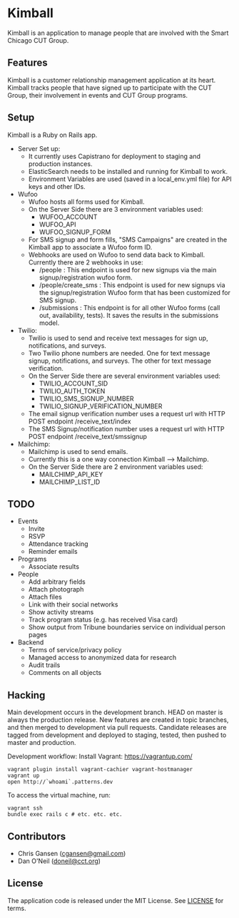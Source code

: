 Kimball
=====

Kimball is an application to manage people that are involved with the Smart Chicago CUT Group.

Features
--------

Kimball is a customer relationship management application at its heart. Kimball tracks people that have signed up to participate with the CUT Group, their involvement in events and CUT Group programs.

Setup
-----
Kimball is a Ruby on Rails app. 

* Server Set up:
  * It currently uses Capistrano for deployment to staging and production instances.
  * ElasticSearch needs to be installed and running for Kimball to work.
  * Environment Variables are used (saved in a local_env.yml file) for API keys and other IDs.
* Wufoo
  * Wufoo hosts all forms used for Kimball.
  * On the Server Side there are 3 environment variables used:
    * WUFOO_ACCOUNT
    * WUFOO_API
    * WUFOO_SIGNUP_FORM
  * For SMS signup and form fills, "SMS Campaigns" are created in the Kimball app to associate a Wufoo form ID.
  * Webhooks are used on Wufoo to send data back to Kimball. Currently there are 2 webhooks in use:
    * /people : This endpoint is used for new signups via the main signup/registration wufoo form.
    * /people/create_sms : This endpoint is used for new signups via the signup/registration Wufoo form that has been customized for SMS signup.
    * /submissions : This endpoint is for all other Wufoo forms (call out, availability, tests). It saves the results in the submissions model. 
* Twilio:
  * Twilio is used to send and receive text messages for sign up, notifications, and surveys.
  * Two Twilio phone numbers are needed. One for text message signup, notifications, and surveys. The other for text message verification.
  * On the Server Side there are several environment variables used:
    * TWILIO_ACCOUNT_SID
    * TWILIO_AUTH_TOKEN
    * TWILIO_SMS_SIGNUP_NUMBER
    * TWILIO_SIGNUP_VERIFICATION_NUMBER
  * The email signup verification number uses a request url with HTTP POST endpoint /receive_text/index
  * The SMS Signup/notification number uses a request url with HTTP POST endpoint /receive_text/smssignup
* Mailchimp:
  * Mailchimp is used to send emails.
  * Currently this is a one way connection Kimball --> Mailchimp.
  * On the Server Side there are 2 environment variables used:
    * MAILCHIMP_API_KEY
    * MAILCHIMP_LIST_ID


TODO
----
* Events
  * Invite
  * RSVP
  * Attendance tracking
  * Reminder emails
* Programs
  * Associate results
* People
  * Add arbitrary fields
  * Attach photograph
  * Attach files
  * Link with their social networks
  * Show activity streams
  * Track program status (e.g. has received Visa card)
  * Show output from Tribune boundaries service on individual person pages
* Backend
  * Terms of service/privacy policy
  * Managed access to anonymized data for research
  * Audit trails
  * Comments on all objects

Hacking
-------

Main development occurs in the development branch. HEAD on master is always the production release. New features are created in topic branches, and then merged to development via pull requests. Candidate releases are tagged from development and deployed to staging, tested, then pushed to master and production.

Development workflow:
Install Vagrant: https://vagrantup.com/
```
vagrant plugin install vagrant-cachier vagrant-hostmanager
vagrant up
open http://`whoami`.patterns.dev
```

To access the virtual machine, run:
```
vagrant ssh
bundle exec rails c # etc. etc. etc.
```

Contributors
------------

* Chris Gansen (cgansen@gmail.com)
* Dan O'Neil (doneil@cct.org)

License
-------

The application code is released under the MIT License. See [LICENSE](LICENSE.md) for terms.